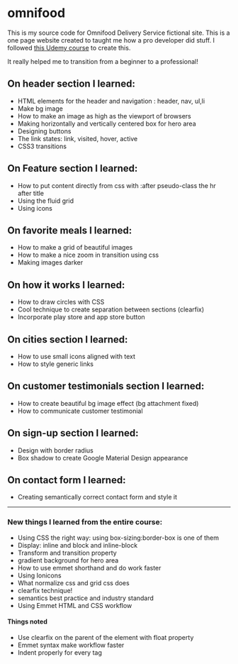 # omnifood
This is my source code for Omnifood Delivery Service fictional site.
This is a one page website created to taught me how a pro developer did stuff.
I followed [this Udemy course](https://www.udemy.com/design-and-develop-a-killer-website-with-html5-and-css3) to create this.

It really helped me to transition from a beginner to a professional!

## On header section I learned:
* HTML elements for the header and navigation : header, nav, ul,li
* Make bg image
* How to make an image as high as the viewport of browsers
* Making horizontally and vertically centered box for hero area
* Designing buttons
* The link states: link, visited, hover, active
* CSS3 transitions

## On Feature section I learned:
* How to put content directly from css with :after pseudo-class the hr after title
* Using the fluid grid
* Using icons

## On favorite meals I learned:
* How to make a grid of beautiful images
* How to make a nice zoom in transition using css
* Making images darker

## On how it works I learned:
* How to draw circles with CSS
* Cool technique to create separation between sections (clearfix)
* Incorporate play store and app store button

## On cities section I learned:
* How to use small icons aligned with text
* How to style generic links

## On customer testimonials section I learned:
* How to create beautiful bg image effect (bg attachment fixed)
* How to communicate customer testimonial

## On sign-up section I learned:
* Design with border radius
* Box shadow to create Google Material Design appearance

## On contact form I learned:
* Creating semantically correct contact form and style it

------------------------------------------------


### New things I learned from the entire course:
* Using CSS the right way: using box-sizing:border-box is one of them
* Display: inline and block and inline-block
* Transform and transition property
* gradient background for hero area
* How to use emmet shorthand and do work faster
* Using Ionicons
* What normalize css and grid css does
* clearfix technique!
* semantics best practice and industry standard
* Using Emmet HTML and CSS workflow

#### Things noted
* Use clearfix on the parent of the element with float property
* Emmet syntax make workflow faster
* Indent properly for every tag